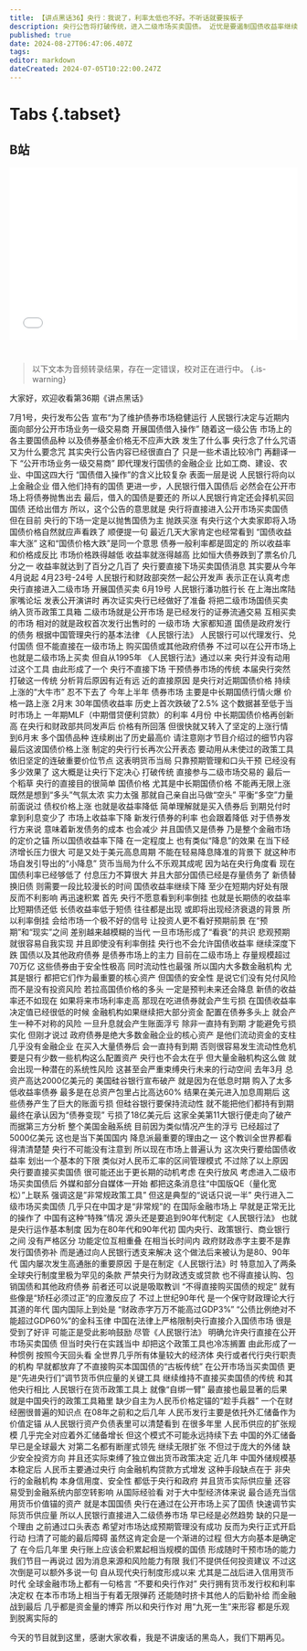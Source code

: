 ```yaml
---
title: 【讲点黑话36】央行：我说了，利率太低也不好。不听话就要挨板子
description: 央行公告将打破传统，进入二级市场买卖国债。 近忧是要遏制国债收益率继续下降，防范金融市场将来陷入“不升息不行，但升息又会诱发系统性风险”两难处境。 远虑则到了应该改变货币价值锚的时候。依托外汇发行人民币的时代已经过去，央行要为调节货币供应，找到新的把手。
published: true
date: 2024-08-27T06:47:06.407Z
tags: 
editor: markdown
dateCreated: 2024-07-05T10:22:00.247Z
---
```


# Tabs {.tabset}

## B站

<div style="position: relative; padding: 30% 45%;">
<iframe style="position: absolute; width: 100%; height: 100%; left: 0; top: 0;" src="//player.bilibili.com/player.html?&bvid=BV1XW421X7q2&page=1&as_wide=1&high_quality=1&danmaku=1&autoplay=0" scrolling="no" border="0" frameborder="no" framespacing="0" allowfullscreen="true"></iframe>
</div>


#

> 以下文本为音频转录结果，存在一定错误，校对正在进行中。
{.is-warning}

大家好，欢迎收看第36期《讲点黑话》

7月1号，央行发布公告
宣布“为了维护债券市场稳健运行
人民银行决定与近期内
面向部分公开市场业务一级交易商
开展国债借入操作”
随着这一级公告
市场上的各主要国债品种
以及债券基金价格无不应声大跌
发生了什么事
央行念了什么咒语
又为什么要念咒
其实央行公告内容已经很直白了
只是一些术语比较冷门
再翻译一下
“公开市场业务一级交易商”
即代理发行国债的金融企业
比如工商、建设、农业、中国这四大行
“国债借入操作”的含义比较复杂
表面一层是说
人民银行将向以上金融企业
借入他们持有的国债
更进一步，人民银行借入国债后
必然会在公开市场上将债券抛售出去
最后，借入的国债是要还的
所以人民银行肯定还会择机买回国债
还给出借方
所以，这个公告的意思就是
央行将直接进入公开市场买卖国债
但在目前
央行的下场一定是以抛售国债为主
抛跌买涨
有央行这个大卖家即将入场
国债价格自然就应声看跌了
顺便提一句
最近几天大家肯定也经常看到
“国债收益率大涨”
这和“国债价格大跌”是同一个意思
债券一般利率都是固定的
所以收益率和价格成反比
市场价格跌得越低
收益率就涨得越高
比如恒大债券跌到了票名价几分之一
收益率就达到了百分之几百了
央行要直接下场买卖国债消息
其实要从今年4月说起
4月23号-24号
人民银行和财政部突然一起公开发声
表示正在认真考虑
央行直接进入二级市场
开展国债买卖
6月19号
人民银行潘功胜行长
在上海出席陆家嘴论坛
发表公开演讲时
再次证实央行已经做好了准备
将把二级市场国债买卖
纳入货币政策工具箱
二级市场就是公开市场
是已经发行的证券流通交易
互相买卖的市场
相对的就是政权首次发行出售时的
一级市场
大家都知道
国债是政府发行的债务
根据中国管理央行的基本法律
《人民银行法》
人民银行可以代理发行、兑付国债
但不能直接在一级市场上
购买国债或其他政府债券
不过可以在公开市场上
也就是二级市场上买卖
但自从1995年
《人民银行法》通过以来
央行并没有动用过这个工具
由此形成了一个
央行不直接下场
干预债券市场的传统
本届央行突然打破这一传统
分析背后原因有近有远
近的直接原因
是央行对近期国债价格
持续上涨的“大牛市”
忍不下去了
今年上半年
债券市场
主要是中长期国债行情火爆
价格一路上涨
2月末
30年国债收益率
历史上首次跌破了2.5%
这个数据甚至低于当时市场上
一年期MLF（中期借贷便利贷款）的利率
4月份
中长期国债价格再创新高
在央行和财政部共同发声后
价格有所回落
但很快就又转入了坚定的上涨行情
到6月末
多个国债品种
连续刷出了历史最高价
请注意刚才节目介绍过的细节内容
最后这波国债价格上涨
制定的央行行长再次公开表态
要动用从未使过的政策工具
依旧坚定的连破重要价位节点
这表明货币当局
只靠预期管理和口头干预
已经没有多少效果了
这大概是让央行下定决心
打破传统
直接参与二级市场交易的
最后一个稻草
央行的直接目的很简单
国债价格
尤其是中长期国债价格
不能再无限上涨
既然是想到“多头”气氛太浓
实力太强
那就自己亲自出马做“空头”
平衡“多空”力量
前面说过
债权价格上涨
也就是收益率降低
简单理解就是买入债券后
到期兑付时
拿到利息变少了
市场上收益率下降
新发行债券的利率
也会跟着降低
对于债券发行方来说
意味着新发债务的成本
也会减少
并且国债又是债券
乃是整个金融市场的定价之锚
所以国债收益率下降
在一定程度上
也有类似“降息”的效果
在当下经济增长压力很大
可是又处于美元高息周期
不能在轻易降息降准的背景下
就这种市场自发引导出的“小降息”
货币当局为什么不乐观其成呢
因为站在央行角度看
现在国债利率已经够低了
付息压力不算很大
并且大部分国债已经是存量债务了
新债替换旧债
则需要一段比较漫长的时间
国债收益率继续下降
至少在短期内好处有限
反而不利影响
再迅速积累
首先
央行不愿意看到利率倒挂
也就是长期债的收益率
比短期债还低
长债收益率低于短债
往往都是出现
或即将出现经济衰退的背景
所以利率倒挂
会给市场一个极不好的信号
让投资人更不看好预期前景
在“预期”和“现实”之间
差别越来越模糊的当代
一旦市场形成了“看衰”的共识
悲观预期就很容易自我实现
并且即使没有利率倒挂
央行也不会允许国债收益率
继续深度下跌
国债以及其他政府债券
是债券市场上的主力
目前在二级市场上
存量规模超过70万亿
这些债券由于安全性极高
同时流动性也最强
所以国内大多数金融机构
尤其是银行
都把它们作为最重要的核心资产
但国债的安全性
是说它们没有兑付风险
而不是没有投资风险
若拉高国债价格的多头
一定是预判未来还会降息
新债的收益率还不如现在
如果将来市场利率走高
那现在吃进债券就会产生亏损
在国债收益率决定值已经很低的时候
金融机构如果继续把大部分资金
配置在债券多头上
就会产生一种不对称的风险
一旦升息就会产生账面浮亏
除非一直持有到期
才能避免亏损实化
但刚才说过
政府债券是绝大多数金融企业的核心资产
是他们流动资金的支柱
几乎没有金融企业
在买入大量债券后
会一直持有到期
否则很容易发生流动性危机
要是只有少数一些机构这么配置资产
央行也不会太在乎
但大量金融机构这么做
就会出现一种潜在的系统性风险
这甚至会严重束缚央行未来的行动空间
去年3月
总资产高达2000亿美元的
美国硅谷银行宣布破产
就是因为在低息时期
购入了太多低收益率债券
最多是在总资产包里占比高达60%
结果在美元进入加息周期后
这些债券产生了巨大的账面亏损
但硅谷银行要保持流动性
就不能把他们都持有到期
最终在承认因为“债券变现”
亏损了18亿美元后
这家全美第11大银行便走向了破产
而据第三方分析
整个美国金融系统
目前因为类似情况产生的浮亏
已经超过了5000亿美元
这也是当下美国国内
降息派最重要的理由之一
这个教训全世界都看得清清楚楚
央行不可能没有注意到
所以现在市场上普遍认为
这次央行要给国债收益率
划出一个基本的下限
类似对人民币汇率的区间管理模式
不过除了以上原因
央行要直接买卖国债
很可能还出于更长期的动机考虑
在央行放风
考虑进入二级市场买卖国债后
外媒和部分自媒体一开始
都把这条消息往“中国版QE（量化宽松）”上联系
强调这是”非常规政策工具”
但这是典型的“说话只说一半”
央行进入二级市场买卖国债
几乎只在中国才是“非常规”的
在国际金融市场上
早就是正常无比的操作了
中国有这种“特殊”情况
源头还是要追到90年代制定《人民银行法》
也就是央行运作基本制度
因为在80年代和90年代初
国内央行、政策银行、商业银行之间
没有严格区分
功能定位互相重叠
在相当长时间内
政府财政赤字主要不是靠发行国债弥补
而是通过向人民银行透支来解决
这个做法后来被认为是80、90年代
国内屡次发生高通胀的重要原因
于是在制定《人民银行法》时
特意加入了两条
全球央行制度里极为罕见的条款
严禁央行为财政透支或贷款
也不得直接认购、包销国债和其他政府债券
前者还可以说是吸取教训
“不得直接购买国债的规定”
就有些像是“矫枉必须过正”的应激反应了
不过上世纪90年代
是一个保守财政理论大行其道的年代
国内国际上到处是
“财政赤字万万不能高过GDP3%”
“公债比例绝对不能超过GDP60%”的金科玉律
中国在法律上严格限制央行直接介入国债市场
很是受到了好评
可能正是受此影响鼓励
尽管《人民银行法》
明确允许央行直接在公开市场买卖国债
但当时央行在实践当中
却把这个政策工具也冷冻搁置
由此形成了一种惯例
按照今天回头看
全世界几乎所有体量较大的经济体
央行或者代行央行职责的机构
早就都放弃了不直接购买本国国债的“古板传统”
在公开市场当买卖国债
更是“先进央行们”调节货币供应量的关键工具
继续维持不直接买卖国债的传统
和其他央行相比
人民银行在货币政策工具上
就像“自绑一臂”
最直接也最显著的后果
就是中国央行的政策工具箱里
缺少自主为人民币价格定锚的“趁手兵器”
一个在财经圈很普遍的知识点
在08年之前和之后几年
人民币发行主要是依托外汇储备作为价值定锚
从人民银行资产负债表里可以清楚看到
在很多年里
人民币供应的扩张规模
几乎完全对应着外汇储备增长
但这个模式不可能永远持续下去
中国的外汇储备早已是全球最大
对第二名都有断崖式领先
继续无限扩张
不但过于庞大的外储
缺少安全投资方向
并且还实际束缚了独立做出货币政策决定
近几年
中国外储规模基本稳定后
人民币主要通过央行
向金融机构贷款方式增发
这种手段缺点在于
非央行的金融机构
本身信用度、安全性
都低于央行和政府
并且货币实际供应量
还容易受到金融系统内部空转影响
从国际经验看
对于大中型经济体来说
最合适充当信用货币价值锚的资产
就是本国国债
央行在通过在公开市场上买了国债
快速调节实际货币供应量
所以人民银行直接进入二级债券市场
早已经是必然趋势
缺的只是一个理由
之前通过口头表态
希望对市场达成预期管理没有成功
反而为央行正式开启行动
扫清了可能的最后障碍
虽然这肯定会是一个渐进的过程
但大方向基本是确定了
在今后几年里
央行账上应该会积累起相当规模的国债
形成随时干预市场的能力
我们节目一再说过
因为消息来源和风险能力有限
我们不提供任何投资建议
不过这次倒是可以额外多说一句
自从现代央行制度形成以来
尤其是二战后进入信用货币时代
全球金融市场上都有一句格言
“不要和央行作对”
央行拥有货币发行权和利率决定权
在本币市场上相当于有着无限弹药
还能随时挤卡其他人的后勤补给
而金融战到最后
几乎都是资金量的博弈
所以和央行作对
用“九死一生”来形容
都是乐观到脱离实际的

今天的节目就到这里，感谢大家收看，我是不讲废话的黑岛人，我们下期再见。
